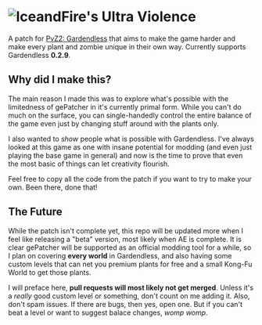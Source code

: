 # ![IceandFire's Ultra Violence](https://raw.githubusercontent.com/IceandFire04/gardendless-ultra-violence/refs/heads/main/header.png)

A patch for [PvZ2: Gardendless](https://pvzge.com/en/) that aims to make the game harder and make every plant and zombie unique in their own way. Currently supports Gardendless **0.2.9**.

## Why did I make this?
The main reason I made this was to explore what's possible with the limitedness of gePatcher in it's currently primal form. While you can't do much on the surface, you can single-handedly control
the entire balance of the game even just by changing stuff around with the plants only.

I also wanted to _show_ people what is possible with Gardendless. I've always looked at this game as one with insane potential for modding (and even just playing the base game in general) and now
is the time to prove that even the most basic of things can let creativity flourish.

Feel free to copy all the code from the patch if you want to try to make your own. Been there, done that!

## The Future
While the patch isn't complete yet, this repo will be updated more when I feel like releasing a "beta" version, most likely when AE is complete. It is clear gePatcher will be supported as an official
modding tool for a while, so I plan on covering **every world** in Gardendless, and also having some custom levels that can net you premium plants for free and a small Kong-Fu World to get those plants. 

I will preface here, **pull requests will most likely not get merged**. Unless it's a _really_ good custom level or something, don't count on me adding it. Also, don't spam issues. If there are bugs,
then yes, open one. But if you can't beat a level or want to suggest balace changes, _womp womp_.
